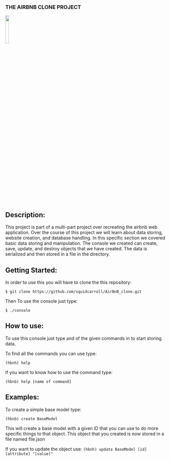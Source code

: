### THE AIRBNB CLONE PROJECT

<img src="https://s3.amazonaws.com/intranet-projects-files/holbertonschool-higher-level_programming+/263/HBTN-hbnb-Final.png" style="height:15%;width:15%" />

## Description:
This project is part of a multi-part project over recreating the airbnb web application. Over the course of this project we will learn about data storing, website creation, and database handling. In this specific section we covered basic data storing and manipulation. The console we created can create, save, update, and destroy objects that we have created. The data is serialized and then stored in a file in the directory.

## Getting Started:
In order to use this you will have to clone the this repository:

`$ git clone https://github.com/squidcarroll/AirBnB_clone.git`

Then To use the console just type:

`$ ./console`

## How to use:
To use this console just type and of the given commands in to start storing data.

To find all the commands you can use type:

`(hbnh) help`

If you want to know how to use the command type:

`(hbnb) help [name of command]`

## Examples:
To create a simple base model type:

`(hbnb) create BaseModel`

This will create a base model with a given ID that you can use to do more specific things to that object. This object that you created is now stored in a file named file.json

If you want to update the object use:
`(hbnh) update BaseModel [id] [attribute] "[value]"`
